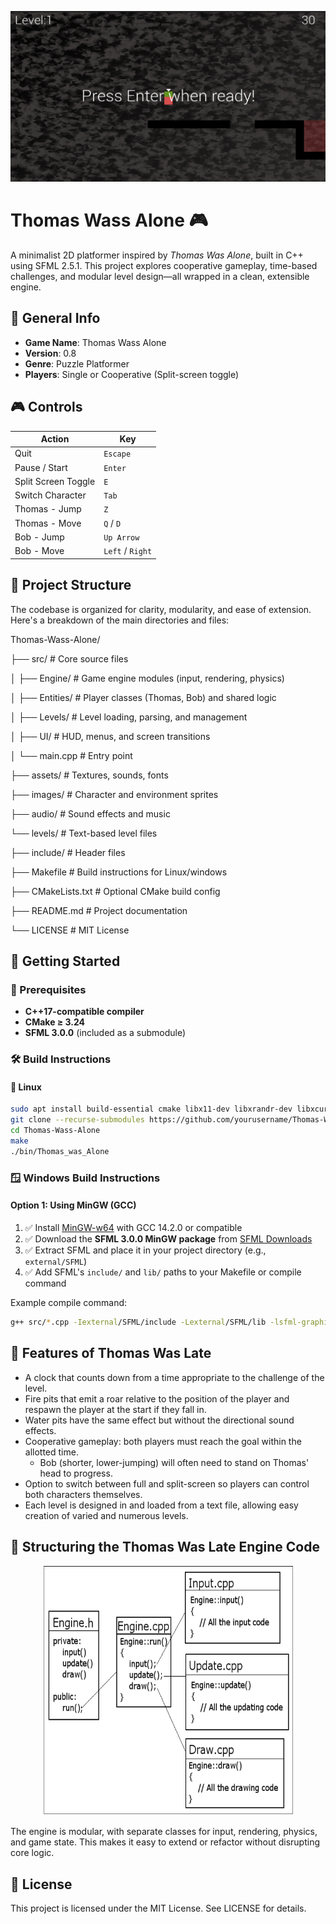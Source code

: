 <p align="center">
  <img src="https://github.com/amaraoussama94/Thomas-Wass-Alone/blob/main/game_pic.png" alt="Thomas Wass Alone Screenshot">
</p>

# Thomas Wass Alone 🎮

A minimalist 2D platformer inspired by *Thomas Was Alone*, built in C++ using SFML 2.5.1. This project explores cooperative gameplay, time-based challenges, and modular level design—all wrapped in a clean, extensible engine.

## 🧠 General Info

- **Game Name**: Thomas Wass Alone  
- **Version**: 0.8  
- **Genre**: Puzzle Platformer  
- **Players**: Single or Cooperative (Split-screen toggle)  

## 🎮 Controls

| Action                  | Key                |
|-------------------------|--------------------|
| Quit                    | `Escape`           |
| Pause / Start           | `Enter`            |
| Split Screen Toggle     | `E`                |
| Switch Character        | `Tab`              |
| Thomas - Jump           | `Z`                |
| Thomas - Move           | `Q` / `D`          |
| Bob - Jump              | `Up Arrow`         |
| Bob - Move              | `Left` / `Right`   |


## 🧩 Project Structure

The codebase is organized for clarity, modularity, and ease of extension. Here's a breakdown of the main directories and files:

Thomas-Wass-Alone/ 

├── src/ # Core source files 

│ ├── Engine/ # Game engine modules (input, rendering, physics) 

│ ├── Entities/ # Player classes (Thomas, Bob) and shared logic 

│ ├── Levels/ # Level loading, parsing, and management 

│ ├── UI/ # HUD, menus, and screen transitions 

│ └── main.cpp # Entry point 

├── assets/ # Textures, sounds, fonts 

├── images/ # Character and environment sprites 

├── audio/ # Sound effects and music 

└── levels/ # Text-based level files 

├── include/ # Header files 

├── Makefile # Build instructions for Linux/windows 

├── CMakeLists.txt # Optional CMake build config 

├── README.md # Project documentation 

└── LICENSE # MIT License


## 🚀 Getting Started

### 🔧 Prerequisites

- **C++17-compatible compiler**
- **CMake ≥ 3.24**
- **SFML 3.0.0** (included as a submodule)

### 🛠️ Build Instructions

#### 🐧 Linux

```bash
sudo apt install build-essential cmake libx11-dev libxrandr-dev libxcursor-dev libxi-dev libxinerama-dev libgl1-mesa-dev libudev-dev libopenal-dev libflac-dev libvorbis-dev libfreetype6-dev
git clone --recurse-submodules https://github.com/yourusername/Thomas-Wass-Alone.git
cd Thomas-Wass-Alone
make
./bin/Thomas_was_Alone
```
### 🪟 Windows Build Instructions

#### Option 1: Using MinGW (GCC)

1. ✅ Install [MinGW-w64](https://www.mingw-w64.org/) with GCC 14.2.0 or compatible
2. ✅ Download the **SFML 3.0.0 MinGW package** from [SFML Downloads](https://www.sfml-dev.org/download/sfml/3.0.0/)
3. ✅ Extract SFML and place it in your project directory (e.g., `external/SFML`)
4. ✅ Add SFML's `include/` and `lib/` paths to your Makefile or compile command

Example compile command:
```bash
g++ src/*.cpp -Iexternal/SFML/include -Lexternal/SFML/lib -lsfml-graphics -lsfml-window -lsfml-system -lsfml-audio-o Thomas_was_Alone.exe
```
## 🧩 Features of Thomas Was Late

- A clock that counts down from a time appropriate to the challenge of the level.  
- Fire pits that emit a roar relative to the position of the player and respawn the player at the start if they fall in.  
- Water pits have the same effect but without the directional sound effects.  
- Cooperative gameplay: both players must reach the goal within the allotted time.  
  - Bob (shorter, lower-jumping) will often need to stand on Thomas' head to progress.  
- Option to switch between full and split-screen so players can control both characters themselves.  
- Each level is designed in and loaded from a text file, allowing easy creation of varied and numerous levels.

## 🧱 Structuring the Thomas Was Late Engine Code

<p align="center">
  <img src="https://github.com/amaraoussama94/Thomas-Wass-Alone/blob/main/UML%20Engine.png" width="400" height="400" alt="Engine UML Diagram">
</p>
The engine is modular, with separate classes for input, rendering, physics, and game state. This makes it easy to extend or refactor without disrupting core logic.

## 📜 License
This project is licensed under the MIT License. See LICENSE for details.
